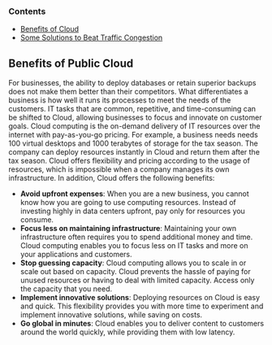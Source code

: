 ### Contents
- [Benefits of Cloud](#benefits-of-cloud)
- [Some Solutions to Beat Traffic Congestion](#some-solutions-to-beat-traffic-congestion)
## Benefits of Public Cloud
For businesses, the ability to deploy databases or retain superior backups does not make them better than their competitors. What differentiates a business is how well it runs its processes to meet the needs of the customers. IT tasks that are common, repetitive, and time-consuming can be shifted to Cloud, allowing businesses to focus and innovate on customer goals.
Cloud computing is the on-demand delivery of IT resources over the internet with pay-as-you-go pricing. For example, a business needs needs 100 virtual desktops and 1000 terabytes of storage for the tax season. The company can deploy resources instantly in Cloud and return them after the tax season. Cloud offers flexibility and pricing according to the usage of resources, which is impossible when a company manages its own infrastructure.
In addition, Cloud offers the following benefits:
- **Avoid upfront expenses**: When you are a new business, you cannot know how you are going to use computing resources. Instead of investing highly in data centers upfront, pay only for resources you consume.
- **Focus less on maintaining infrastructure**: Maintaining your own infrastructure often requires you to spend additional money and time. Cloud computing enables you to focus less on IT tasks and more on your applications and customers.
- **Stop guessing capacity**: Cloud computing allows you to scale in or scale out based on capacity. Cloud prevents the hassle of paying for unused resources or having to deal with limited capacity. Access only the capacity that you need. 
- **Implement innovative solutions**: Deploying resources on Cloud is easy and quick. This flexibility provides you with more time to experiment and implement innovative solutions, while saving on costs.
- **Go global in minutes**: Cloud enables you to deliver content to customers around the world quickly, while providing them with low latency.

